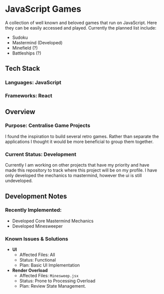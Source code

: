 # JavaScript Games
A collection of well known and beloved games that run on JavaScript. Here they can be easily accessed and played. Currently the planned list include:
- Sudoku
- Mastermind (Developed)
- Minefield (?)
- Battleships (?) <!-- mining -->

## Tech Stack
### Languages: JavaScript
### Frameworks: React
<!-- ### State Management/Environment/Tools: -->

## Overview
### Purpose: Centralise Game Projects
I found the inspiration to build several retro games. Rather than separate the applications I thought it would be more beneficial to group them together.

### Current Status: Development
Currently I am working on other projects that have my priority and have made this repository to track where this project will be on my profile. I have only developed the mechanics to mastermind, however the ui is still undeveloped.

<!-- ## Features
### Core Features:
- Localised hub for all JavaScript games -->


## Development Notes
### Recently Implemented:
- Developed Core Mastermind Mechanics
- Developed Minesweeper

### Known Issues & Solutions
- **UI**
    - Affected Files: All
    - Status: Functional
    - Plan: Basic UI Implementation
- **Render Overload**
    - Affected Files: `Minesweep.jsx`
    - Status: Prone to Processing Overload
    - Plan: Review State Management.

<!-- - **Issue Title**
    - Affected Files: `FileName.txt`, `OtherFileName.txt`, etc
    - Status: Functional/Non-Functional/Other
    - Plan: If any applicable -->

<!-- ### Incoming Development:
- Soon in development (next few commits)
- Can be implemented relatively easily

### Long-Term Goals: 
- Needs time, needs adjusting with scope of project
- Not important

### Current Limitations
- Any limitations regarding knowledge, abilities and current format
- Limitations regarding current abilities of application -->